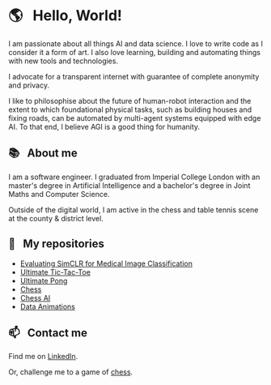 # 🌎 &nbsp; Hello, World!

I am passionate about all things AI and data science. I love to write code as I
consider it a form of art. I also love learning, building and automating things
with new tools and technologies.

I advocate for a transparent internet with guarantee of complete anonymity and 
privacy.

I like to philosophise about the future of human-robot interaction and the
extent to which foundational physical tasks, such as building houses and fixing
roads, can be automated by multi-agent systems equipped with edge AI. To that
end, I believe AGI is a good thing for humanity.

## 📚 &nbsp; About me

I am a software engineer. I graduated from Imperial College London with an
master's degree in Artificial Intelligence and a bachelor's degree in Joint
Maths and Computer Science.

Outside of the digital world, I am active in the chess and table tennis scene 
at the county & district level.

## 📌 &nbsp; My repositories

- [Evaluating SimCLR for Medical Image Classification][simclr-medical-imaging]
- [Ultimate Tic-Tac-Toe][ultimate-tictactoe]
- [Ultimate Pong][ultimate-pong]
- [Chess][chess]
- [Chess AI][chess-ai]
- [Data Animations][data-animations]

[chess]: https://github.com/j-freddy/chess
[chess-ai]: https://github.com/j-freddy/chess-ai
[data-animations]: https://github.com/j-freddy/data-animations
[simclr-medical-imaging]: https://github.com/j-freddy/simclr-medical-imaging
[ultimate-tictactoe]: https://github.com/j-freddy/ultimate-tictactoe
[ultimate-pong]: https://github.com/j-freddy/ultimate-pong

## 📫 &nbsp; Contact me

Find me on [LinkedIn][linkedin].

Or, challenge me to a game of [chess][lichess].

[linkedin]: https://www.linkedin.com/in/jiangfreddy/
[lichess]: https://lichess.org/@/afMirrorUR
